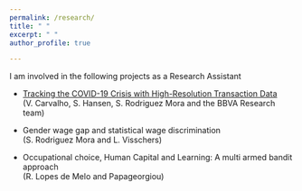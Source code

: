 ```yaml
---
permalink: /research/
title: " "
excerpt: " "
author_profile: true

---
```


I am involved in the following projects as a Research Assistant

- [Tracking the COVID-19 Crisis with High-Resolution Transaction Data](https://conference.nber.org/conf_papers/f143494.pdf) <br>
   (V. Carvalho, S. Hansen, S. Rodriguez Mora and the BBVA Research team)
   
- Gender wage gap and statistical wage discrimination <br>
   (S. Rodriguez Mora and L. Visschers)
   
- Occupational choice, Human Capital and Learning: A multi armed bandit approach <br>
   (R. Lopes de Melo and Papageorgiou)
  

